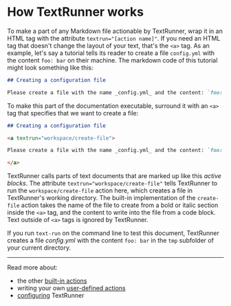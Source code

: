 # How TextRunner works

To make a part of any Markdown file actionable by TextRunner, wrap it in an HTML
tag with the attribute `textrun="[action name]"`. If you need an HTML tag that
doesn't change the layout of your text, that's the `<a>` tag. As an example,
let's say a tutorial tells its reader to create a file `config.yml` with the
content `foo: bar` on their machine. The markdown code of this tutorial might
look something like this:

```markdown
## Creating a configuration file

Please create a file with the name _config.yml_ and the content: `foo: bar`
```

To make this part of the documentation executable, surround it with an `<a>` tag
that specifies that we want to create a file:

<a textrun="extension/run-region">

```markdown
## Creating a configuration file

<a textrun="workspace/create-file">

Please create a file with the name _config.yml_ and the content: `foo: bar`

</a>
```

</a>

TextRunner calls parts of text documents that are marked up like this _active
blocks_. The attribute `textrun="workspace/create-file"` tells TextRunner to run
the `workspace/create-file` action here, which creates a file in TextRunner's
working directory. The built-in implementation of the `create-file` action takes
the name of the file to create from a bold or italic section inside the `<a>`
tag, and the content to write into the file from a code block. Text outside of
`<a>` tags is ignored by TextRunner.

If you run `text-run` on the command line to test this document, TextRunner
creates a file <a textrun="workspace/file-content">_config.yml_ with the content
`foo: bar`</a> in the `tmp` subfolder of your current directory.

<hr>

Read more about:

- the other [built-in actions](built-in-actions.md)
- writing your own [user-defined actions](user-defined-actions.md)
- [configuring](configuration.md) TextRunner
